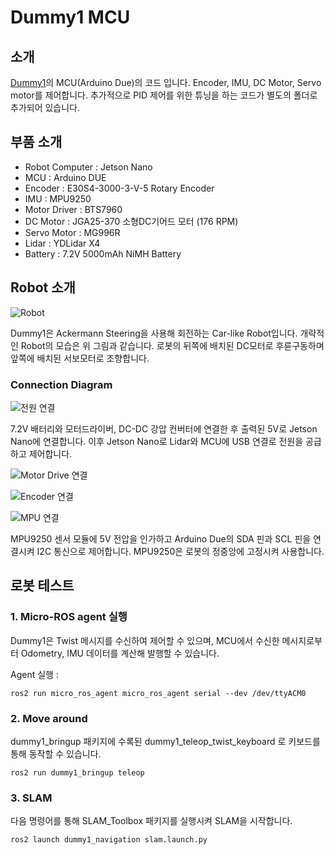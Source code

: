 # Dummy1 MCU

## 소개
[Dummy1](https://github.com/Gone030/Dummy1)의 MCU(Arduino Due)의 코드 입니다. Encoder, IMU, DC Motor, Servo motor를 제어합니다.
추가적으로 PID 제어를 위한 튜닝을 하는 코드가 별도의 폴더로 추가되어 있습니다.

## 부품 소개
* Robot Computer : Jetson Nano
* MCU : Arduino DUE
* Encoder : E30S4-3000-3-V-5 Rotary Encoder
* IMU : MPU9250
* Motor Driver : BTS7960
* DC Motor : JGA25-370 소형DC기어드 모터 (176 RPM)
* Servo Motor : MG996R
* Lidar : YDLidar X4
* Battery : 7.2V 5000mAh NiMH Battery

## Robot 소개

![Robot](https://user-images.githubusercontent.com/89852937/233829878-d56b3ca0-411f-435c-833b-91b7ba53c3c0.png)

Dummy1은 Ackermann Steering을 사용해 회전하는 Car-like Robot입니다. 개략적인 Robot의 모습은 위 그림과 같습니다.
로봇의 뒤쪽에 배치된 DC모터로 후륜구동하며 앞쪽에 배치된 서보모터로 조향합니다.

### Connection Diagram
![전원 연결](https://user-images.githubusercontent.com/89852937/233827449-28c3ea24-6f05-4a44-8653-4b7690fffd7a.png)

7.2V 배터리와 모터드라이버, DC-DC 강압 컨버터에 연결한 후 출력된 5V로 Jetson Nano에 연결합니다. 이후 Jetson Nano로 Lidar와 MCU에 USB 연결로 전원을 공급하고 제어합니다.

![Motor Drive 연결](https://user-images.githubusercontent.com/89852937/233826525-65ce1dd6-021c-40ff-987d-bfe4fbe22d95.png)

![Encoder 연결](https://user-images.githubusercontent.com/89852937/233826551-bbdb0dd9-8b33-4366-8421-31d2ccc3a24d.png)

![MPU 연결](https://user-images.githubusercontent.com/89852937/233826480-4d225b2e-3b03-4afc-b0f0-382d2861dc6f.png)

MPU9250 센서 모듈에 5V 전압을 인가하고 Arduino Due의 SDA 핀과 SCL 핀을 연결시켜 I2C 통신으로 제어합니다.
MPU9250은 로봇의 정중앙에 고정시켜 사용합니다.

## 로봇 테스트

### 1. Micro-ROS agent 실행

Dummy1은 Twist 메시지를 수신하여 제어할 수 있으며, MCU에서 수신한 메시지로부터 Odometry, IMU 데이터를 계산해 발행할 수 있습니다.

Agent 실행 :
```
ros2 run micro_ros_agent micro_ros_agent serial --dev /dev/ttyACM0
```

### 2. Move around

dummy1_bringup 패키지에 수록된 dummy1_teleop_twist_keyboard 로 키보드를 통해 동작할 수 있습니다.

```
ros2 run dummy1_bringup teleop
```

### 3. SLAM

다음 명령어를 통해 SLAM_Toolbox 패키지를 실행시켜 SLAM을 시작합니다.

```
ros2 launch dummy1_navigation slam.launch.py
```



